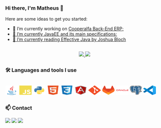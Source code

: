 ### Hi there, I'm Matheus 👋

Here are some ideas to get you started:

- 🔭 I’m currently working on <a href="https://www.linkedin.com/company/cooperativa-agroindustrial-alfa/mycompany/"> Cooperalfa Back-End ERP;
- 🌱 I’m currently JavaEE and its main specifications;
- 📖 I’m currently reading Effective Java by Joshua Bloch

##

<div align="center">
  <a href="https://github.com/Ma7heus">
    <img height="150em" src="https://github-readme-stats.vercel.app/api?username=Ma7heus&show_icons=true&theme=tokyonight&hide=contribs,issues"/>
    <img height="150em" src="https://github-readme-stats.vercel.app/api/top-langs/?username=Ma7heus&layout=compact&langs_count=6&theme=tokyonight"/>
  </a>
</div>

##

### 🛠 Languages and tools I use

<div style="display: inline_block" ><br>
  <img align="center"  height="30" width="40" src="https://raw.githubusercontent.com/devicons/devicon/master/icons/java/java-original.svg">
  <img align="center" height="30" width="40" src="https://raw.githubusercontent.com/devicons/devicon/master/icons/javascript/javascript-plain.svg">
  <img align="center" height="30" width="40" src="https://raw.githubusercontent.com/devicons/devicon/master/icons/python/python-original.svg">
  <img align="center" height="30" width="40" src="https://raw.githubusercontent.com/devicons/devicon/master/icons/html5/html5-original.svg">
  <img align="center" height="30" width="40" src="https://raw.githubusercontent.com/devicons/devicon/master/icons/css3/css3-original.svg">
  <img align="center" height="30" width="40" src="https://raw.githubusercontent.com/devicons/devicon/master/icons/angularjs/angularjs-original.svg">
  <img align="center" height="30" width="40" src="https://raw.githubusercontent.com/devicons/devicon/master/icons/git/git-original.svg">
  <img align="center" height="30" width="40" src="https://raw.githubusercontent.com/devicons/devicon/master/icons/gitlab/gitlab-original.svg">
  <img align="center" height="30" width="40" src="https://raw.githubusercontent.com/devicons/devicon/master/icons/oracle/oracle-original.svg">
  <img align="center" height="30" width="40" src="https://raw.githubusercontent.com/devicons/devicon/master/icons/postgresql/postgresql-original.svg">
  <img align="center" height="30" width="40" src="https://raw.githubusercontent.com/devicons/devicon/master/icons/vscode/vscode-original.svg">
</div>

##

### 📫 Contact

<div> 
  <a href="https://www.instagram.com/matheushpalacios/?hl=en" target="_blank"><img src="https://img.shields.io/badge/-Instagram-%23E4405F?style=for-the-badge&logo=instagram&logoColor=white" target="_blank"></a>
  <a href = "mailto:biasimatheushenrique40@gmail.com"><img src="https://img.shields.io/badge/-Gmail-%23333?style=for-the-badge&logo=gmail&logoColor=white" target="_blank"></a>
  <a href="https://www.linkedin.com/in/matheus-henrique-saldias-palacios-pietro-biasi-322034193/" target="_blank"><img src="https://img.shields.io/badge/-LinkedIn-%230077B5?style=for-the-badge&logo=linkedin&logoColor=white" target="_blank"></a> 
  
</div>





